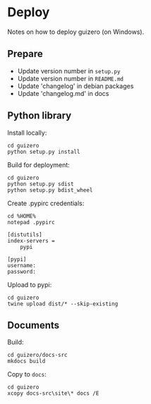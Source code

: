 # Deploy

Notes on how to deploy guizero (on Windows).

## Prepare

- Update version number in `setup.py`
- Update version number in `README.md`
- Update 'changelog' in debian packages
- Update 'changelog.md' in docs

## Python library

Install locally:

```
cd guizero
python setup.py install
```

Build for deployment:

```
cd guizero
python setup.py sdist
python setup.py bdist_wheel
```

Create .pypirc credentials:

```
cd %HOME%
notepad .pypirc
```

```
[distutils]
index-servers =
    pypi

[pypi]
username:
password:
```

Upload to pypi:

```
cd guizero
twine upload dist/* --skip-existing
```

## Documents

Build:

```
cd guizero/docs-src
mkdocs build
```

Copy to `docs`:

```
cd guizero
xcopy docs-src\site\* docs /E
```
